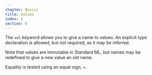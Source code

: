 ```yaml
---
chapter: Basics
title: Values
index: 1
section: 0
---
```


The `val` keyword allows you to give a name to values. An explicit type declaration is allowed, but not required, as it may be inferred.

Note that values are immutable in Standard ML, but names may be redefined to give a new value an old name.

Equality is tested using an equal sign, `=`.
